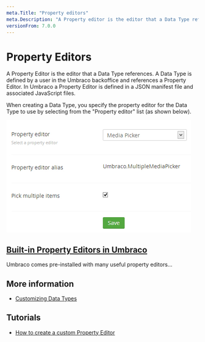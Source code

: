 ```yaml
---
meta.Title: "Property editors"
meta.Description: "A Property editor is the editor that a Data Type references, and it's defined in a JSON manifest file and an associated JavaScript file."
versionFrom: 7.0.0
---
```


# Property Editors

A Property Editor is the editor that a Data Type references. A Data Type is defined by a user in the Umbraco backoffice and references a Property Editor. In Umbraco a Property Editor is defined in a JSON manifest file and associated JavaScript files.

When creating a Data Type, you specify the property editor for the Data Type to use by selecting from the "Property editor" list (as shown below).

![Data Type Definition](Built-in-Property-Editors/Media-Picker/images/Media-Picker-DataType.jpg)

## [Built-in Property Editors in Umbraco](Built-in-Property-Editors/index-v7.md)
Umbraco comes pre-installed with many useful property editors...

## More information
- [Customizing Data Types](../../Data/Data-Types/)

## Tutorials
- [How to create a custom Property Editor](../../../Tutorials/Creating-a-Property-Editor/)
